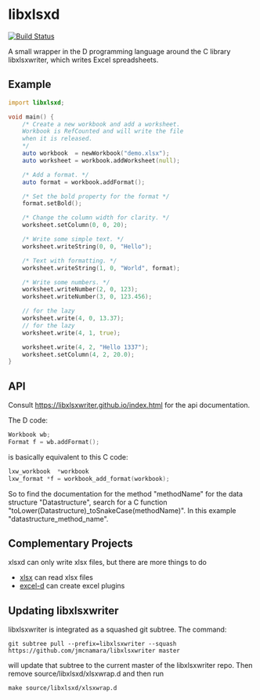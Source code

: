 # libxlsxd

[![Build Status](https://travis-ci.org/symmetryinvestments/xlsxd.svg?branch=master)](https://travis-ci.org/symmetryinvestments/xlsxd)

A small wrapper in the D programming language around the C library
libxlsxwriter, which writes Excel spreadsheets.

## Example

```D
import libxlsxd;

void main() {
    /* Create a new workbook and add a worksheet.
	Workbook is RefCounted and will write the file
	when it is released.
	*/
    auto workbook  = newWorkbook("demo.xlsx");
    auto worksheet = workbook.addWorksheet(null);

    /* Add a format. */
    auto format = workbook.addFormat();

    /* Set the bold property for the format */
    format.setBold();

    /* Change the column width for clarity. */
    worksheet.setColumn(0, 0, 20);

    /* Write some simple text. */
    worksheet.writeString(0, 0, "Hello");

    /* Text with formatting. */
    worksheet.writeString(1, 0, "World", format);

    /* Write some numbers. */
    worksheet.writeNumber(2, 0, 123);
    worksheet.writeNumber(3, 0, 123.456);

	// for the lazy
    worksheet.write(4, 0, 13.37);
	// for the lazy
    worksheet.write(4, 1, true);

    worksheet.write(4, 2, "Hello 1337");
	worksheet.setColumn(4, 2, 20.0);
}
```

## API
Consult https://libxlsxwriter.github.io/index.html for the api documentation.

The D code:
```D
Workbook wb;
Format f = wb.addFormat();
```
is basically equivalent to this C code:
```C
lxw_workbook  *workbook
lxw_format *f = workbook_add_format(workbook);
```

So to find the documentation for the method "methodName" for the data structure
"Datastructure", search for a C function "toLower(Datastructure)\_toSnakeCase(methodName)".
In this example "datastructure\_method\_name".


## Complementary Projects
xlsxd can only write xlsx files, but there are more things to do

* [xlsx](https://code.dlang.org/packages/xlsx) can read xlsx files
* [excel-d](https://github.com/kaleidicassociates/excel-d) can create excel
  plugins

## Updating libxlsxwriter
libxlsxwriter is integrated as a squashed git subtree.
The command:
```
git subtree pull --prefix=libxlsxwriter --squash https://github.com/jmcnamara/libxlsxwriter master
```
will update that subtree to the current master of the libxlsxwriter repo.
Then remove source/libxlsxd/xlsxwrap.d and then run
```
make source/libxlsxd/xlsxwrap.d
```
